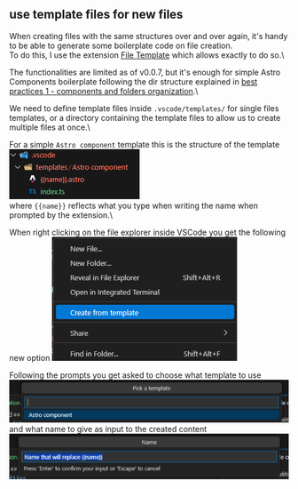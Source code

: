 ## use template files for new files

When creating files with the same structures over and over again, it's handy to be able to generate some boilerplate code on file creation.\
To do this, I use the extension [File Template](https://marketplace.visualstudio.com/items?itemName=rhangai.file-template) which allows exactly to do so.\

The functionalities are limited as of v0.0.7, but it's enough for simple Astro Components boilerplate following the dir structure explained in [best practices 1 - components and folders organization](<1 - components and folders organization.md>).\

We need to define template files inside `.vscode/templates/` for single files templates, or a directory containing the template files to allow us to create multiple files at once.\

For a simple `Astro component` template this is the structure of the template\
![alt text](template-file-example.png)\
where `{{name}}` reflects what you type when writing the name when prompted by the extension.\

When right clicking on the file explorer inside VSCode you get the following new option ![alt text](create-from-template-option.png)

Following the prompts you get asked to choose what template to use\
![alt text](choose-file-template.png)
and what name to give as input to the created content\
![alt text](custom-name-for-generated-content.png)
